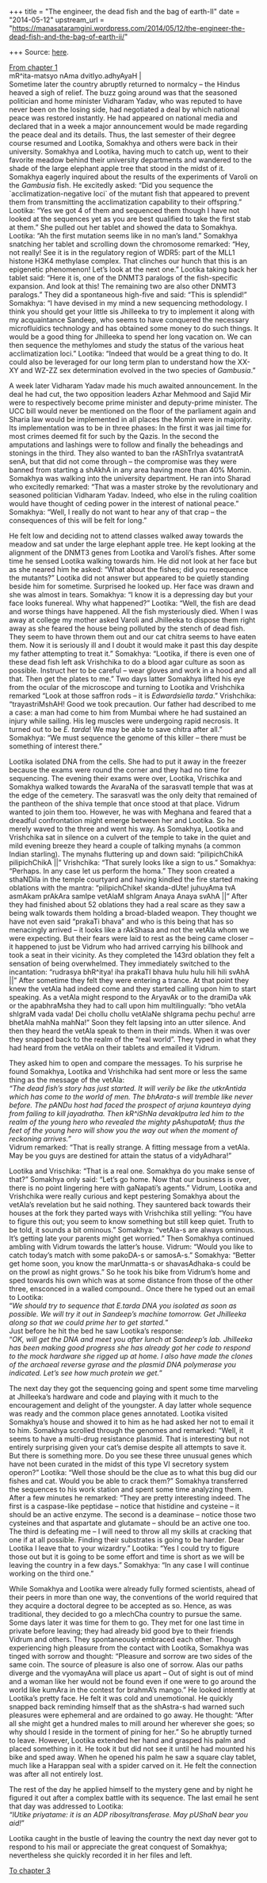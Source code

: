+++
title = "The engineer, the dead fish and the bag of earth-II"
date = "2014-05-12"
upstream_url = "https://manasataramgini.wordpress.com/2014/05/12/the-engineer-the-dead-fish-and-the-bag-of-earth-ii/"

+++
Source: [here](https://manasataramgini.wordpress.com/2014/05/12/the-engineer-the-dead-fish-and-the-bag-of-earth-ii/).

[From chapter
1](https://manasataramgini.wordpress.com/2014/05/06/the-engineer-the-dead-fish-and-the-bag-of-earth/ "The engineer, the dead fish and the bag of earth-I")  
mR^ita-matsyo nAma dvitIyo.adhyAyaH \|  
Sometime later the country abruptly returned to normalcy – the Hindus
heaved a sigh of relief. The buzz going around was that the seasoned
politician and home minister Vidharam Yadav, who was reputed to have
never been on the losing side, had negotiated a deal by which national
peace was restored instantly. He had appeared on national media and
declared that in a week a major announcement would be made regarding the
peace deal and its details. Thus, the last semester of their degree
course resumed and Lootika, Somakhya and others were back in their
university. Somakhya and Lootika, having much to catch up, went to their
favorite meadow behind their university departments and wandered to the
shade of the large elephant apple tree that stood in the midst of it.
Somakhya eagerly inquired about the results of the experiments of Varoli
on the *Gambusia* fish. He excitedly asked: “Did you sequence the
\`acclimatization-negative loci\` of the mutant fish that appeared to
prevent them from transmitting the acclimatization capability to their
offspring.” Lootika: “Yes we got 4 of them and sequenced them though I
have not looked at the sequences yet as you are best qualified to take
the first stab at them.” She pulled out her tablet and showed the data
to Somakhya. Lootika: “Ah the first mutation seems like in no man’s
land.” Somakhya snatching her tablet and scrolling down the chromosome
remarked: “Hey, not really! See it is in the regulatory region of WDR5:
part of the MLL1 histone H3K4 methylase complex. That clinches our hunch
that this is an epigenetic phenomenon! Let’s look at the next one.”
Lootika taking back her tablet said: “Here it is, one of the DNMT3
paralogs of the fish-specific expansion. And look at this! The remaining
two are also other DNMT3 paralogs.” They did a spontaneous high-five and
said: “This is splendid!” Somakhya: “I have devised in my mind a new
sequencing methodology. I think you should get your little sis Jhilleeka
to try to implement it along with my acquaintance Sandeep, who seems to
have conquered the necessary microfluidics technology and has obtained
some money to do such things. It would be a good thing for Jhilleeka to
spend her long vacation on. We can then sequence the methylomes and
study the status of the various heat acclimatization loci.” Lootika:
“Indeed that would be a great thing to do. It could also be leveraged
for our long term plan to understand how the XX-XY and WZ-ZZ sex
determination evolved in the two species of *Gambusia*.”

A week later Vidharam Yadav made his much awaited announcement. In the
deal he had cut, the two opposition leaders Azhar Mehmood and Sajid Mir
were to respectively become prime minister and deputy-prime minister.
The UCC bill would never be mentioned on the floor of the parliament
again and Sharia law would be implemented in all places the Momin were
in majority. Its implementation was to be in three phases: In the first
it was jail time for most crimes deemed fit for such by the Qazis. In
the second the amputations and lashings were to follow and finally the
beheadings and stonings in the third. They also wanted to ban the
rAShTrIya svatantratA senA, but that did not come through – the
compromise was they were banned from starting a shAkhA in any area
having more than 40% Momin. Somakhya was walking into the university
department. He ran into Sharad who excitedly remarked: “That was a
master stroke by the revolutionary and seasoned politician Vidharam
Yadav. Indeed, who else in the ruling coalition would have thought of
ceding power in the interest of national peace.” Somakhya: “Well, I
really do not want to hear any of that crap – the consequences of this
will be felt for long.”

He felt low and deciding not to attend classes walked away towards the
meadow and sat under the large elephant apple tree. He kept looking at
the alignment of the DNMT3 genes from Lootika and Varoli’s fishes. After
some time he sensed Lootika walking towards him. He did not look at her
face but as she neared him he asked: “What about the fishes; did you
resequence the mutants?” Lootika did not answer but appeared to be
quietly standing beside him for sometime. Surprised he looked up. Her
face was drawn and she was almost in tears. Somakhya: “I know it is a
depressing day but your face looks funereal. Why what happened?”
Lootika: “Well, the fish are dead and worse things have happened. All
the fish mysteriously died. When I was away at college my mother asked
Varoli and Jhilleeka to dispose them right away as she feared the house
being polluted by the stench of dead fish. They seem to have thrown them
out and our cat chitra seems to have eaten them. Now it is seriously ill
and I doubt it would make it past this day despite my father attempting
to treat it.” Somakhya: “Lootika, if there is even one of these dead
fish left ask Vrishchika to do a blood agar culture as soon as possible.
Instruct her to be careful – wear gloves and work in a hood and all
that. Then get the plates to me.” Two days latter Somakhya lifted his
eye from the ocular of the microscope and turning to Lootika and
Vrishchika remarked “Look at those saffron rods – it is *Edwardsiella
tarda*.” Vrishchika: “trayastriMshAH! Good we took precaution. Our
father had described to me a case: a man had come to him from Mumbai
where he had sustained an injury while sailing. His leg muscles were
undergoing rapid necrosis. It turned out to be *E. tarda*! We may be
able to save chitra after all.” Somakhya: “We must sequence the genome
of this killer – there must be something of interest there.”

Lootika isolated DNA from the cells. She had to put it away in the
freezer because the exams were round the corner and they had no time for
sequencing. The evening their exams were over, Lootika, Vrischika and
Somakhya walked towards the AvaraNa of the sarasvatI temple that was at
the edge of the cemetery. The sarasvatI was the only deity that remained
of the pantheon of the shiva temple that once stood at that place.
Vidrum wanted to join them too. However, he was with Meghana and feared
that a dreadful confrontation might emerge between her and Lootika. So
he merely waved to the three and went his way. As Somakhya, Lootika and
Vrishchika sat in silence on a culvert of the temple to take in the
quiet and mild evening breeze they heard a couple of talking mynahs (a
common Indian starling). The mynahs fluttering up and down said:
“pilipichChikA pilipichChikA \|\|” Vrishchika: “That surely looks like a
sign to us.” Somakhya: “Perhaps. In any case let us perform the homa.”
They soon created a sthaNDila in the temple courtyard and having kindled
the fire started making oblations with the mantra: “pilipichChike!
skanda-dUte! juhuyAma tvA asmAkam prAkAra samIpe vetAlaM shIgram Anaya
Anaya svAhA \|\|” After they had finished about 52 oblations they had a
real scare as they saw a being walk towards them holding a broad-bladed
weapon. They thought we have not even said “prakaTi bhava” and who is
this being that has so menacingly arrived – it looks like a rAkShasa and
not the vetAla whom we were expecting. But their fears were laid to rest
as the being came closer – it happened to just be Vidrum who had arrived
carrying his billhook and took a seat in their vicinity. As they
completed the 143rd oblation they felt a sensation of being overwhelmed.
They immediately switched to the incantation: “rudrasya bhR^itya! iha
prakaTI bhava hulu hulu hili hili svAhA \|\|” After sometime they felt
they were entering a trance. At that point they knew the vetAla had
indeed come and they started calling upon him to start speaking. As a
vetAla might respond to the AryavAk or to the dramiDa vAk or the
apabhraMsha they had to call upon him multilingually: “bho vetAla
shIgraM vada vada! Dei chollu chollu vetAlaNe shIgrama pechu pechu! arre
bhetAla mahNa mahNa!” Soon they felt lapsing into an utter silence. And
then they heard the vetAla speak to them in their minds. When it was
over they snapped back to the realm of the “real world”. They typed in
what they had heard from the vetAla on their tablets and emailed it
Vidrum.

They asked him to open and compare the messages. To his surprise he
found Somakhya, Lootika and Vrishchika had sent more or less the same
thing as the message of the vetAla:  
*“The dead fish’s story has just started. It will verily be like the
utkrAntida which has come to the world of men. The bhArata-s will
tremble like never before. The pANDu host had faced the prospect of
arjuna kaunteya dying from failing to kill jayadratha. Then kR^iShNa
devakIputra led him to the realm of the young hero who revealed the
mighty pAshupataM; thus the feet of the young hero will show you the way
out when the moment of reckoning arrives.”*  
Vidrum remarked: “That is really strange. A fitting message from a
vetAla. May be you guys are destined for attain the status of a
vidyAdhara!”

Lootika and Vrischika: “That is a real one. Somakhya do you make sense
of that?” Somakhya only said: “Let’s go home. Now that our business is
over, there is no point lingering here with gaNapati’s agents.” Vidrum,
Lootika and Vrishchika were really curious and kept pestering Somakhya
about the vetAla’s revelation but he said nothing. They sauntered back
towards their houses at the fork they parted ways with Vrishchika still
yelling: “You have to figure this out; you seem to know something but
still keep quiet. Truth to be told, it sounds a bit ominous.” Somakhya:
“vetAla-s are always ominous. It’s getting late your parents might get
worried.” Then Somakhya continued ambling with Vidrum towards the
latter’s house. Vidrum: “Would you like to catch today’s match with some
pakoDA-s or samosA-s.” Somakhya: “Better get home soon, you know the
marUnmatta-s or shavasAdhaka-s could be on the prowl as night grows.” So
he took his bike from Vidrum’s home and sped towards his own which was
at some distance from those of the other three, ensconced in a walled
compound.. Once there he typed out an email to Lootika:  
“*We should try to sequence that E.tarda DNA you isolated as soon as
possible. We will try it out in Sandeep’s machine tomorrow. Get
Jhilleeka along so that we could prime her to get started.*”  
Just before he hit the bed he saw Lootika’s response:  
“*OK, will get the DNA and meet you after lunch at Sandeep’s lab.
Jhilleeka has been making good progress she has already got her code to
respond to the mock hardware she rigged up at home. I also have made the
clones of the archaeal reverse gyrase and the plasmid DNA polymerase you
indicated. Let’s see how much protein we get.*”

The next day they got the sequencing going and spent some time marveling
at Jhilleeka’s hardware and code and playing with it much to the
encouragement and delight of the youngster. A day latter whole sequence
was ready and the common place genes annotated. Lootika visited
Somakhya’s house and showed it to him as he had asked her not to email
it to him. Somakhya scrolled through the genomes and remarked: “Well, it
seems to have a multi-drug resistance plasmid. That is interesting but
not entirely surprising given your cat’s demise despite all attempts to
save it. But there is something more. Do you see these three unusual
genes which have not been curated in the midst of this type VI secretory
system operon?” Lootika: “Well those should be the clue as to what this
bug did our fishes and cat. Would you be able to crack them?” Somakhya
transferred the sequences to his work station and spent some time
analyzing them. After a few minutes he remarked: “They are pretty
interesting indeed. The first is a caspase-like peptidase – notice that
histidine and cysteine – it should be an active enzyme. The second is a
deaminase – notice those two cysteines and that aspartate and glutamate
– should be an active one too. The third is defeating me – I will need
to throw all my skills at cracking that one if at all possible. Finding
their substrates is going to be harder. Dear Lootika I leave that to
your wizardry.” Lootika: “Yes I could try to figure those out but it is
going to be some effort and time is short as we will be leaving the
country in a few days.” Somakhya: “In any case I will continue working
on the third one.”

While Somakhya and Lootika were already fully formed scientists, ahead
of their peers in more than one way, the conventions of the world
required that they acquire a doctoral degree to be accepted as so.
Hence, as was traditional, they decided to go a mlechCha country to
pursue the same. Some days later it was time for them to go. They met
for one last time in private before leaving; they had already bid good
bye to their friends Vidrum and others. They spontaneously embraced each
other. Though experiencing high pleasure from the contact with Lootika,
Somakhya was tinged with sorrow and thought: “Pleasure and sorrow are
two sides of the same coin. The source of pleasure is also one of
sorrow. Alas our paths diverge and the vyomayAna will place us apart –
Out of sight is out of mind and a woman like her would not be found even
if one were to go around the world like kumAra in the contest for
brahmA’s mango.” He looked intently at Lootika’s pretty face. He felt it
was cold and unemotional. He quickly snapped back reminding himself that
as the shAstra-s had warned such pleasures were ephemeral and are
ordained to go away. He thought: “After all she might get a hundred
males to mill around her wherever she goes; so why should I reside in
the torment of pining for her.” So he abruptly turned to leave. However,
Lootika extended her hand and grasped his palm and placed something in
it. He took it but did not see it until he had mounted his bike and sped
away. When he opened his palm he saw a square clay tablet, much like a
Harappan seal with a spider carved on it. He felt the connection was
after all not entirely lost.

The rest of the day he applied himself to the mystery gene and by night
he figured it out after a complex battle with its sequence. The last
email he sent that day was addressed to Lootika:  
*“lUtike priyatame: it is an ADP ribosyltransferase. May pUShaN bear you
aid!*”

Lootika caught in the bustle of leaving the country the next day never
got to respond to his mail or appreciate the great conquest of Somakhya;
nevertheless she quickly recorded it in her files and left.

[To chapter
3](https://manasataramgini.wordpress.com/2014/05/15/the-engineer-the-dead-fish-and-the-bag-of-earth-iii/ "The engineer, the dead fish and the bag of earth-III")

